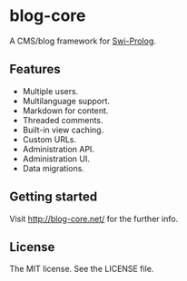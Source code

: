 # blog-core

A CMS/blog framework for [Swi-Prolog](http://swi-prolog.org/).

## Features

 * Multiple users.
 * Multilanguage support.
 * Markdown for content.
 * Threaded comments.
 * Built-in view caching.
 * Custom URLs.
 * Administration API.
 * Administration UI.
 * Data migrations.

## Getting started

Visit <http://blog-core.net/> for the further info.

## License

The MIT license. See the LICENSE file.
